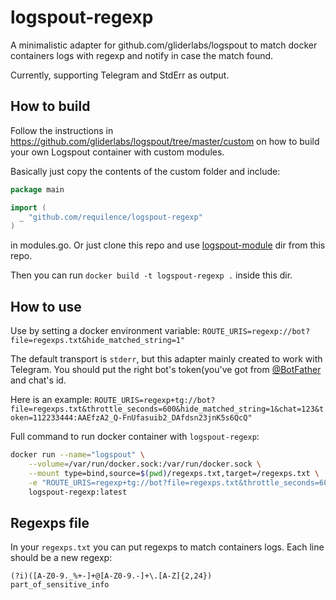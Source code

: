 # logspout-regexp

A minimalistic adapter for github.com/gliderlabs/logspout to match docker containers logs with regexp and notify in case the match found.

Currently, supporting Telegram and StdErr as output.

## How to build
Follow the instructions in https://github.com/gliderlabs/logspout/tree/master/custom on how to build your own Logspout container with custom modules. 

Basically just copy the contents of the custom folder and include:

```go
package main

import (
  _ "github.com/requilence/logspout-regexp"
)
```

in modules.go. Or just clone this repo and use [logspout-module](https://github.com/requilence/logspout-regexp/tree/master/logspout-module) dir from this repo.

Then you can run `docker build -t logspout-regexp .` inside this dir.

## How to use
Use by setting a docker environment variable: `ROUTE_URIS=regexp://bot?file=regexps.txt&hide_matched_string=1"`

The default transport is `stderr`, but this adapter mainly created to work with Telegram. You should put the right bot's token(you've got from [@BotFather](https://t.me/BotFather) and chat's id.
 
Here is an example:
`ROUTE_URIS=regexp+tg://bot?file=regexps.txt&throttle_seconds=600&hide_matched_string=1&chat=123&token=112233444:AAEfzA2_Q-FnUfasuib2_DAfdsn23jnK5s6QcQ"`

Full command to run docker container with `logspout-regexp`:
```bash
docker run --name="logspout" \
    --volume=/var/run/docker.sock:/var/run/docker.sock \
    --mount type=bind,source=$(pwd)/regexps.txt,target=/regexps.txt \
    -e "ROUTE_URIS=regexp+tg://bot?file=regexps.txt&throttle_seconds=600&hide_matched_string=1&chat=123&token=112233444:AAEfzA2_Q-FnUfasuib2_DAfdsn23jnK5s6QcQ" \
    logspout-regexp:latest
```

## Regexps file
In your `regexps.txt` you can put regexps to match containers logs. Each line should be a new regexp:
```
(?i)([A-Z0-9._%+-]+@[A-Z0-9.-]+\.[A-Z]{2,24})
part_of_sensitive_info
```
